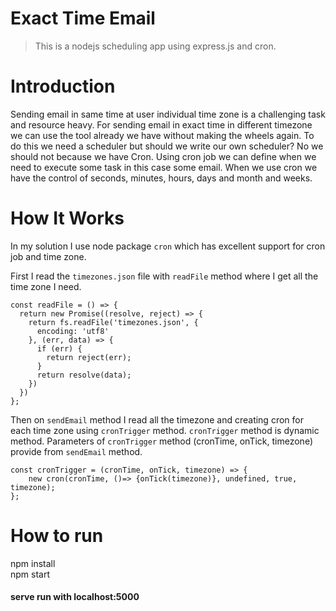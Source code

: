 # Exact Time Email
> This is a nodejs scheduling app using express.js and cron.
# Introduction
Sending email in same time at user individual time zone is a challenging task and resource heavy. For sending email in exact time in different timezone we can use the tool already we have without making the wheels again. To do this we need a scheduler but should we write our own scheduler? No we should not because we have Cron. Using cron job we can define when we need to execute some task in this case some email. When we use cron we have the control of seconds, minutes, hours, days and month and weeks. 
# How It Works
In my solution I use node package `cron` which has excellent support for cron job and time zone. 

First I read the `timezones.json` file with `readFile` method where I get all the time zone I need.
```node
const readFile = () => {
  return new Promise((resolve, reject) => {
    return fs.readFile('timezones.json', {
      encoding: 'utf8'
    }, (err, data) => {
      if (err) {
        return reject(err);
      }
      return resolve(data);
    })
  })
};
```

Then on `sendEmail` method I read all the timezone and creating cron for each time zone using `cronTrigger` method.
`cronTrigger` method is dynamic method. Parameters of `cronTrigger` method (cronTime, onTick, timezone) provide from `sendEmail` method.
```node
const cronTrigger = (cronTime, onTick, timezone) => {
    new cron(cronTime, ()=> {onTick(timezone)}, undefined, true, timezone);
};
```

# How to run
npm install </br>
npm start
#### serve run with localhost:5000
